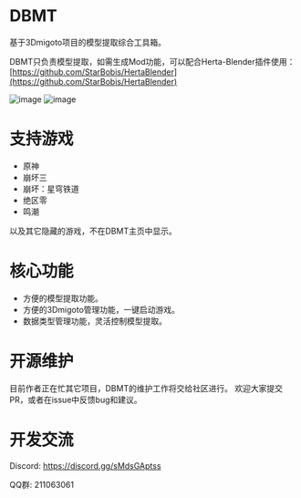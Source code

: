 # DBMT

基于3Dmigoto项目的模型提取综合工具箱。


DBMT只负责模型提取，如需生成Mod功能，可以配合Herta-Blender插件使用：[https://github.com/StarBobis/HertaBlender](https://github.com/StarBobis/HertaBlender) 

![image](https://github.com/user-attachments/assets/62143813-99cd-4854-b2ca-d8ddba1f1fe9)
![image](https://github.com/user-attachments/assets/9ace2d5f-ac0e-4d8d-a84d-2b3c8374f235)


# 支持游戏
- 原神
- 崩坏三
- 崩坏：星穹铁道
- 绝区零
- 鸣潮

以及其它隐藏的游戏，不在DBMT主页中显示。

# 核心功能
- 方便的模型提取功能。
- 方便的3Dmigoto管理功能，一键启动游戏。
- 数据类型管理功能，灵活控制模型提取。

# 开源维护

目前作者正在忙其它项目，DBMT的维护工作将交给社区进行。
欢迎大家提交PR，或者在issue中反馈bug和建议。

# 开发交流

Discord: https://discord.gg/sMdsGAptss

QQ群: 211063061